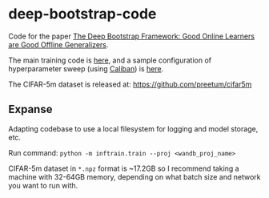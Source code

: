 # deep-bootstrap-code

Code for the paper [The Deep Bootstrap Framework: Good Online Learners are Good Offline Generalizers](https://arxiv.org/abs/2010.08127).

The main training code is [here](/inftrain/train.py), and a sample configuration of hyperparameter sweep (using [Caliban](https://github.com/google/caliban)) is [here](/inftrain/sample_sweep.json).

The CIFAR-5m dataset is released at: https://github.com/preetum/cifar5m

## Expanse

Adapting codebase to use a local filesystem for logging and model storage, etc.

Run command: `python -m inftrain.train --proj <wandb_proj_name>`

CIFAR-5m dataset in `*.npz` format is ~17.2GB so I recommend taking a machine with 32-64GB memory,
depending on what batch size and network you want to run with. 
